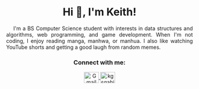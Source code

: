 <h1 align="center">Hi 👋, I'm Keith!</h1>

<p align="justify">
&nbsp;&nbsp;&nbsp;&nbsp;I'm a BS Computer Science student with interests in data structures and algorithms, web programming, and game development.
When I'm not coding, I enjoy reading manga, manhwa, or manhua.
I also like watching YouTube shorts and getting a good laugh from random memes.
</p>


<h3 align="center">Connect with me:</h3>
<p align="center">
<a href="mailto:ksgabinete@up.edu.ph">
  <img align="center" src="https://upload.wikimedia.org/wikipedia/commons/8/8c/Gmail_Icon_%282013-2020%29.svg" alt="Gmail" height="30" width="40" />
</a>
<a href="https://fb.com/kgsgabinete" target="blank">
  <img align="center" src="https://raw.githubusercontent.com/rahuldkjain/github-profile-readme-generator/master/src/images/icons/Social/facebook.svg" alt="kgsgabinete" height="30" width="40" />
</a>


